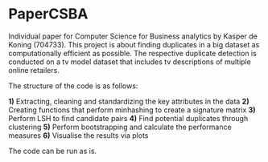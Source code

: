 # PaperCSBA
Individual paper for Computer Science for Business analytics by Kasper de Koning (704733). This project is about finding duplicates in a big dataset as computationally efficient as possible. The respective duplicate detection is conducted on a tv model dataset that includes tv descriptions of multiple online retailers.

The structure of the code is as follows:

**1)** Extracting, cleaning and standardizing the key attributes in the data
**2)** Creating functions that perform minhashing to create a signature matrix
**3)** Perform LSH to find candidate pairs
**4)** Find potential duplicates through clustering
**5)** Perform bootstrapping and calculate the performance measures
**6)** Visualise the results via plots

The code can be run as is. 
